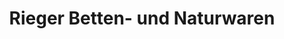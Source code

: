 ---
title: "Rieger Betten- und Naturwaren"
url: /goerlitz/rieger-betten-und-naturwaren/
shop: Textil
---